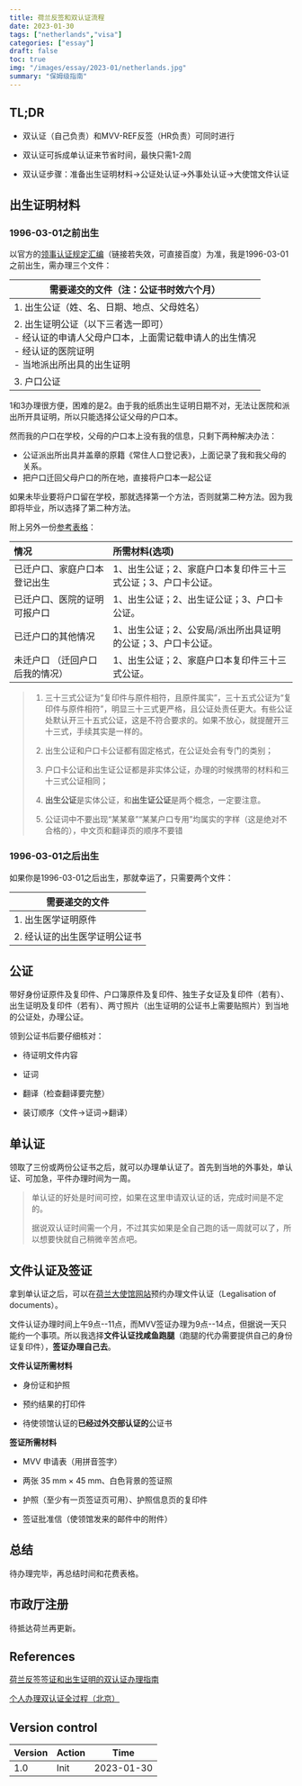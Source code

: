 ```yaml
---
title: 荷兰反签和双认证流程
date: 2023-01-30
tags: ["netherlands","visa"]
categories: ["essay"]
draft: false
toc: true
img: "/images/essay/2023-01/netherlands.jpg"
summary: "保姆级指南"
---
```


## TL;DR

- 双认证（自己负责）和MVV-REF反签（HR负责）可同时进行

- 双认证可拆成单认证来节省时间，最快只需1-2周

- 双认证步骤：准备出生证明材料->公证处认证->外事处认证->大使馆文件认证

## 出生证明材料

### 1996-03-01之前出生

以官方的[领事认证规定汇编](http://cs.mfa.gov.cn/zggmcg/lsrz/sblsrzxz/201609/t20160917_957835.shtml)（链接若失效，可直接百度）为准，我是1996-03-01之前出生，需办理三个文件：

| 需要递交的文件（注：公证书时效六个月）                       |
| ------------------------------------------------------------ |
| 1. 出生公证（姓、名、日期、地点、父母姓名）                  |
| 2. 出生证明公证（以下三者选一即可）<br />- 经认证的申请人父母户口本，上面需记载申请人的出生情况<br />- 经认证的医院证明<br />- 当地派出所出具的出生证明 |
| 3. 户口公证                                                  |

1和3办理很方便，困难的是2。由于我的纸质出生证明日期不对，无法让医院和派出所开具证明，所以只能选择公证父母的户口本。

然而我的户口在学校，父母的户口本上没有我的信息，只剩下两种解决办法：

- 公证派出所出具并盖章的原籍《常住人口登记表》，上面记录了我和我父母的关系。
- 把户口迁回父母户口的所在地，直接将户口本一起公证

如果未毕业要将户口留在学校，那就选择第一个方法，否则就第二种方法。因为我即将毕业，所以选择了第二种方法。

附上另外一份[参考表格](https://blog.mottomo.moe/categories/Misc/Records/zh/2016-06-15-Visa-And-Dual-Certification-for-the-Netherlands/)：

| 情况                            | 所需材料(选项)                                               |
| :------------------------------ | :----------------------------------------------------------- |
| 已迁户口、家庭户口本登记出生    | 1、出生公证；2、家庭户口本复印件三十三式公证；3、户口卡公证。 |
| 已迁户口、医院的证明可报户口    | 1、出生公证；2、出生证公证；3、户口卡公证。                  |
| 已迁户口的其他情况              | 1、出生公证；2、公安局/派出所出具证明的公证；3、户口卡公证。 |
| 未迁户口 （迁回户口后我的情况） | 1、出生公证；2、家庭户口本复印件三十三式公证。               |

> 1. 三十三式公证为“复印件与原件相符，且原件属实”，三十五式公证为“复印件与原件相符”，明显三十三式更严格，且公证处责任更大。有些公证处默认开三十五式公证，这是不符合要求的。如果不放心，就提醒开三十三式，手续其实是一样的。
>
>    
>
> 2. 出生公证和户口卡公证都有固定格式，在公证处会有专门的类别；
>
>    
>
> 3. 户口卡公证和出生证公证都是非实体公证，办理的时候携带的材料和三十三式公证相同；
>
>    
>
> 4. **出生公证**是实体公证，和**出生证公证**是两个概念，一定要注意。
>
>    
>
> 5. 公证词中不要出现“某某章”“某某户口专用”均属实的字样（这是绝对不合格的），中文页和翻译页的顺序不要错

### 1996-03-01之后出生

如果你是1996-03-01之后出生，那就幸运了，只需要两个文件：

| 需要递交的文件                |
| ----------------------------- |
| 1. 出生医学证明原件           |
| 2. 经认证的出生医学证明公证书 |

## 公证

带好身份证原件及复印件、户口簿原件及复印件、独生子女证及复印件（若有）、出生证明及复印件（若有）、两寸照片（出生证明的公证书上需要贴照片）到当地的公证处，办理公证。

领到公证书后要仔细核对：

- 待证明文件内容

- 证词

- 翻译（检查翻译要完整）

- 装订顺序（文件→证词→翻译）

## 单认证

领取了三份或两份公证书之后，就可以办理单认证了。首先到当地的外事处，单认证、可加急，平件办理时间为一周。

>  单认证的好处是时间可控，如果在这里申请双认证的话，完成时间是不定的。
>
>  据说双认证时间需一个月，不过其实如果是全自己跑的话一周就可以了，所以想要快就自己稍微辛苦点吧。

## 文件认证及签证

拿到单认证之后，可以在[荷兰大使馆网站](https://www.vfsvisaonline.com/Netherlands-Global-Online-Appointment_Zone1/AppScheduling/AppWelcome.aspx?P=ltLn8sB713pXho9S+nODEomPmYxj9NlLPuyVgtwptqY=)预约办理文件认证（Legalisation of documents）。

文件认证办理时间上午9点--11点，而MVV签证办理为9点--14点，但据说一天只能约一个事项。所以我选择**文件认证找咸鱼跑腿**（跑腿的代办需要提供自己的身份证复印件），**签证办理自己去**。

**文件认证所需材料**

- 身份证和护照

- 预约结果的打印件

- 待使领馆认证的**已经过外交部认证的**公证书

**签证所需材料**

- MVV 申请表（用拼音签字）

- 两张 35 mm × 45 mm、白色背景的签证照

- 护照（至少有一页签证页可用）、护照信息页的复印件

- 签证批准信（使领馆发来的邮件中的附件）

## 总结

待办理完毕，再总结时间和花费表格。

## 市政厅注册

待抵达荷兰再更新。

## References

[荷兰反签签证和出生证明的双认证办理指南](https://blog.mottomo.moe/categories/Misc/Records/zh/2016-06-15-Visa-And-Dual-Certification-for-the-Netherlands/)

[个人办理双认证全过程（北京）](https://bbs.gogodutch.com/thread-583622-1-1.html)


## Version control

| Version | Action | Time       |
| ------- | ------ | ---------- |
| 1.0     | Init   | 2023-01-30 |

